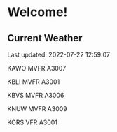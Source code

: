 # Welcome!

## Current Weather

Last updated: 2022-07-22 12:59:07

KAWO MVFR A3007

KBLI MVFR A3001

KBVS MVFR A3006

KNUW MVFR A3009

KORS VFR A3001


